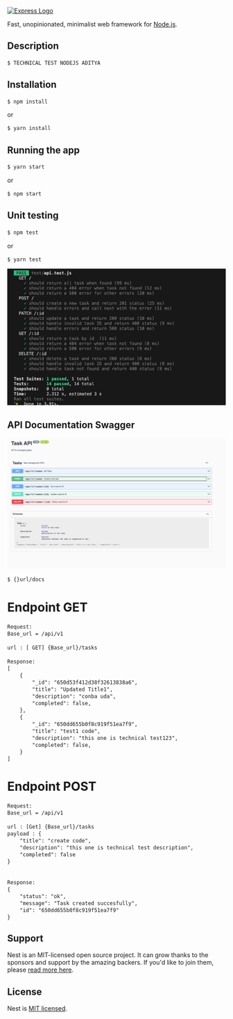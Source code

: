 [![Express Logo](https://i.cloudup.com/zfY6lL7eFa-3000x3000.png)](http://expressjs.com/)

  Fast, unopinionated, minimalist web framework for [Node.js](http://nodejs.org).
  
## Description
```bash
$ TECHNICAL TEST NODEJS ADITYA
```

## Installation

```bash
$ npm install
```
or

```bash
$ yarn install
```

## Running the app

```bash
$ yarn start
```
or
```bash
$ npm start
```
## Unit testing

```bash
$ npm test
```
or
```bash
$ yarn test
```
![Alt text](img/unit-test.png)

## API Documentation Swagger
![Alt text](img/api-docs-swagger.png)
```bash
$ {}url/docs
```

# Endpoint  GET
```
Request: 
Base_url = /api/v1

url : [ GET] {Base_url}/tasks

Response:
[
    {
        "_id": "650d53f412d38f32613838a6",
        "title": "Updated Title1",
        "description": "conba uda",
        "completed": false,
    },
    {
        "_id": "650dd655b0f8c919f51ea7f9",
        "title": "test1 code",
        "description": "this one is technical test123",
        "completed": false,
    }
]
```
# Endpoint POST
```
Request: 
Base_url = /api/v1

url : [Get] {Base_url}/tasks
payload : {
    "title": "create code",
    "description": "this one is technical test description",
    "completed": false
}


Response:
{
    "status": "ok",
    "message": "Task created succesfully",
    "id": "650dd655b0f8c919f51ea7f9"
}
```
## Support

Nest is an MIT-licensed open source project. It can grow thanks to the sponsors and support by the amazing backers. If you'd like to join them, please [read more here](https://docs.nestjs.com/support).

## License

Nest is [MIT licensed](LICENSE).

